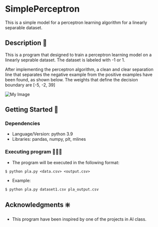 # SimplePerceptron
This is a simple model for a perceptron learning algorithm for a linearly separable dataset.

## Description 🧐

This is a program that designed to train a perceptron learning model on a linearly seprable dataset. The dataset is labeled with -1 or 1.

After implementing the perceptron algorithm, a clean and clear separation line that separates the negative example from the positive examples have been found, as shown below. The weights that define the decision boundary are [-5, -2, 39]

![My Image](images.jpg)

## Getting Started 🚀

### Dependencies

* Language/Version: python 3.9
* Libraries: pandas, numpy, plt, mlines

### Executing program 👩🏻‍💻

* The program will be executed in the following format: 
```
$ python pla.py <data.csv> <output.csv>
```
* Example:
```
$ python pla.py dataset1.csv pla_output.csv
```

## Acknowledgments ❇️

* This program have been inspired by one of the projects in AI class.

